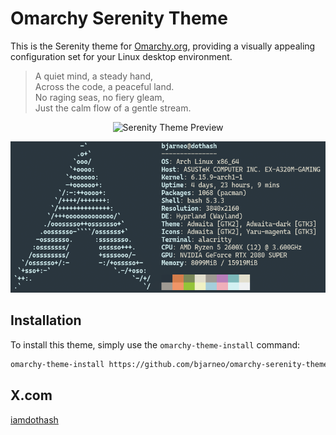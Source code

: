 # Omarchy Serenity Theme

This is the Serenity theme for [Omarchy.org](https://omarchy.org), providing a visually appealing configuration set for your Linux desktop environment.

> A quiet mind, a steady hand,  
> Across the code, a peaceful land.  
> No raging seas, no fiery gleam,  
> Just the calm flow of a gentle stream.  

<p align="center">
  <img src="theme.png" alt="Serenity Theme Preview">
</p>

<p align="center">
  <img src="neofetch.png" alt="Neofetch Preview">
</p>

## Installation

To install this theme, simply use the `omarchy-theme-install` command:

```bash
omarchy-theme-install https://github.com/bjarneo/omarchy-serenity-theme
```

## X.com
[iamdothash](https://x.com/iamdothash)
